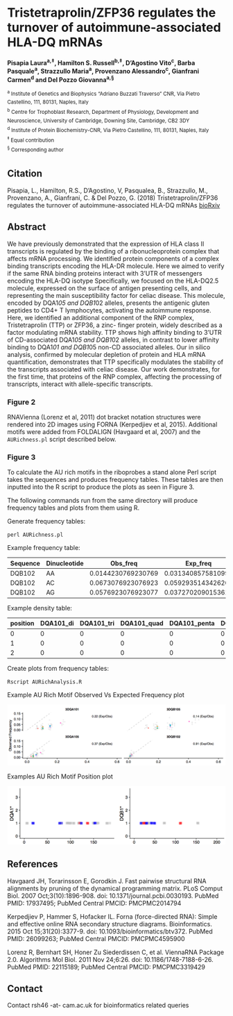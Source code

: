 # Tristetraprolin/ZFP36 regulates the turnover of autoimmune-associated HLA-DQ mRNAs

**Pisapia Laura<sup>a,‡</sup>, Hamilton S. Russell<sup>b,‡</sup>, D’Agostino Vito<sup>c</sup>, Barba Pasquale<sup>a</sup>, Strazzullo Maria<sup>a</sup>, Provenzano Alessandro<sup>c</sup>, Gianfrani Carmen<sup>d</sup> and Del Pozzo Giovanna<sup>a,§</sup>**

<sup>
<sup>a</sup> Institute of Genetics and Biophysics “Adriano Buzzati Traverso” CNR, Via Pietro Castellino, 111, 80131, Naples, Italy <br>
<sup>b</sup> Centre for Trophoblast Research, Department of Physiology, Development and Neuroscience, University of Cambridge, Downing Site, Cambridge, CB2 3DY<br>
<sup>d</sup> Institute of Protein Biochemistry-CNR, Via Pietro Castellino, 111, 80131, Naples, Italy<br>
<sup>‡</sup> Equal contribution<br>
<sup>§</sup> Corresponding author <br>
</sup>

## Citation ##

Pisapia, L., Hamilton, R.S., D’Agostino, V, Pasqualea, B., Strazzullo, M., Provenzano, A., Gianfrani, C. & Del Pozzo, G. (2018) Tristetraprolin/ZFP36 regulates the turnover of autoimmune-associated HLA-DQ mRNAs [bioRxiv](https://doi.org/10.1101/337907)

## Abstract ##

We have previously demonstrated that the expression of HLA class II transcripts is regulated by the binding of a ribonucleoprotein complex that affects mRNA processing. We identified protein components of a complex binding transcripts encoding the HLA-DR molecule. Here we aimed to verify if the same RNA binding proteins interact with 3’UTR of messengers encoding the HLA-DQ isotype Specifically, we focused on the HLA-DQ2.5 molecule, expressed on the surface of antigen presenting cells, and representing the main susceptibility factor for celiac disease. This molecule, encoded by DQA1*05 and DQB1*02 alleles, presents the antigenic gluten peptides to CD4+ T lymphocytes, activating the autoimmune response.
Here, we identified an additional component of the RNP complex, Tristetraprolin (TTP) or ZFP36, a zinc- finger protein, widely described as a factor modulating mRNA stability. TTP shows high affinity binding to 3’UTR of CD-associated DQA1*05 and DQB1*02 alleles, in contrast to lower affinity binding to DQA1*01 and DQB1*05 non-CD associated alleles. Our in silico analysis, confirmed by molecular depletion of protein and HLA mRNA quantification, demonstrates that TTP specifically modulates the stability of the transcripts associated with celiac disease. Our work demonstrates, for the first time, that proteins of the RNP complex, affecting the processing of transcripts, interact with allele-specific transcripts.  


### Figure 2 ###

RNAVienna (Lorenz et al, 2011) dot bracket notation structures were rendered into 2D images using FORNA (Kerpedjiev et al, 2015). Additional motifs were added from FOLDALIGN (Havgaard et al, 2007) and the `AURichness.pl` script described below.

### Figure 3 ###

To calculate the AU rich motifs in the riboprobes a stand alone Perl script takes the sequences and produces frequency tables. These tables are then inputted into the R script to produce the plots as seen in Figure 3.

The following commands run from the same directory will produce frequency tables and plots from them using R.

Generate frequency tables:

    perl AURichness.pl

Example frequency table:

| Sequence  | Dinucleotide | Obs_freq           | Exp_freq           |
| ----------| ------------ | ------------------ | -------------------|
| DQB102    | AA           | 0.0144230769230769 | 0.0313408575810993 |
| DQB102    | AC           | 0.0673076923076923 | 0.0592935143426204 |
| DQB102    | AG           | 0.0576923076923077 | 0.0372702090153614 |

Example density table:

| position | DQA101_di | DQA101_tri | DQA101_quad | DQA101_penta | DQA101_hexa | DQA105_di | DQA105_tri | DQA105_quad | DQA105_penta | DQA105_hexa
|----------|----------|----------|----------|----------|----------|----------|----------|----------|----------|----------|
| 0|0|0|0|0|0|0|0|0|0|0|
| 1|0|0|0|0|0|0|0|0|1|0|
| 2|0|0|0|0|0|0|0|0|0|0|

Create plots from frequency tables:

    Rscript AURichAnalysis.R

Example AU Rich Motif Observed Vs Expected Frequency plot

![AUMotif_ObsExp](AUMotif_ObsExp.png?raw=true=100x)

Examples AU Rich Motif Position plot

![AUMotif_Positions](AUMotif_Positions.png?raw=true=100x)


## References ##

Havgaard JH, Torarinsson E, Gorodkin J. Fast pairwise structural RNA alignments by pruning of the dynamical programming matrix. PLoS Comput Biol. 2007 Oct;3(10):1896-908. doi: 10.1371/journal.pcbi.0030193. PubMed PMID: 17937495; PubMed Central PMCID: PMCPMC2014794

Kerpedjiev P, Hammer S, Hofacker IL. Forna (force-directed RNA): Simple and effective online RNA secondary structure diagrams. Bioinformatics. 2015 Oct 15;31(20):3377-9. doi: 10.1093/bioinformatics/btv372. PubMed PMID: 26099263; PubMed Central PMCID: PMCPMC4595900

Lorenz R, Bernhart SH, Honer Zu Siederdissen C, et al. ViennaRNA Package 2.0. Algorithms Mol Biol. 2011 Nov 24;6:26. doi: 10.1186/1748-7188-6-26. PubMed PMID: 22115189; PubMed Central PMCID: PMCPMC3319429

## Contact ##

Contact rsh46 -at- cam.ac.uk for bioinformatics related queries
